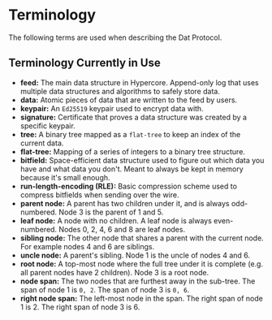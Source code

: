 # Terminology
The following terms are used when describing the Dat Protocol.

## Terminology Currently in Use
- __feed:__ The main data structure in Hypercore. Append-only log that uses
  multiple data structures and algorithms to safely store data.
- __data:__ Atomic pieces of data that are written to the feed by users.
- __keypair:__ An `Ed25519` keypair used to encrypt data with.
- __signature:__ Certificate that proves a data structure was created by a
  specific keypair.
- __tree:__ A binary tree mapped as a `flat-tree` to keep an index of the
  current data.
- __flat-tree:__ Mapping of a series of integers to a binary tree structure.
- __bitfield:__ Space-efficient data structure used to figure out which data you
  have and what data you don't. Meant to always be kept in memory because it's
  small enough.
- __run-length-encoding (RLE):__ Basic compression scheme used to compress
  bitfields when sending over the wire.
- __parent node:__ A parent has two children under it, and is always
  odd-numbered. Node 3 is the parent of 1 and 5.
- __leaf node:__ A node with no children. A leaf node is always even-numbered.
  Nodes 0, 2, 4, 6 and 8 are leaf nodes.
- __sibling node:__ The other node that shares a parent with the current node.
  For example nodes 4 and 6 are siblings.
- __uncle node:__ A parent's sibling. Node 1 is the uncle of nodes 4 and 6.
- __root node:__ A top-most node where the full tree under it is complete (e.g.
  all parent nodes have 2 children). Node 3 is a root node.
- __node span:__ The two nodes that are furthest away in the sub-tree. The span
  of node 1 is `0, 2`. The span of node 3 is `0, 6`.
- __right node span:__ The left-most node in the span. The right span of node 1
  is 2. The right span of node 3 is 6.
